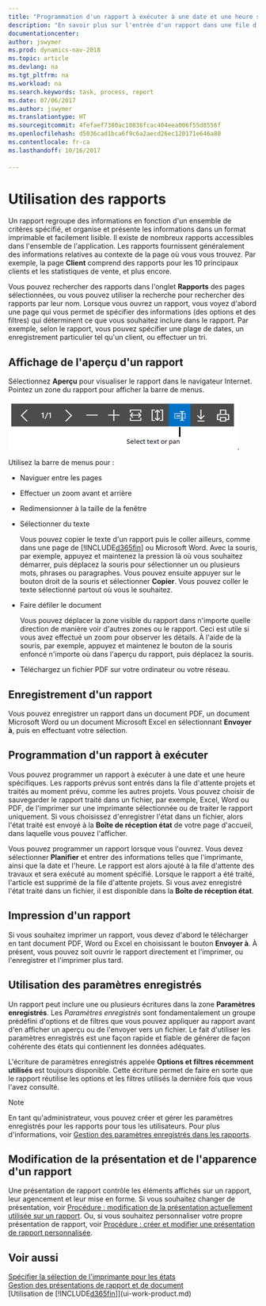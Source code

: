 ```yaml
---
title: "Programmation d'un rapport à exécuter à une date et une heure spécifiques"
description: "En savoir plus sur l'entrée d'un rapport dans une file d'attente de projets et la programmation de son traitement à une date et une heure spécifiques."
documentationcenter: 
author: jswymer
ms.prod: dynamics-nav-2018
ms.topic: article
ms.devlang: na
ms.tgt_pltfrm: na
ms.workload: na
ms.search.keywords: task, process, report
ms.date: 07/06/2017
ms.author: jswymer
ms.translationtype: HT
ms.sourcegitcommit: 4fefaef7380ac10836fcac404eea006f55d8556f
ms.openlocfilehash: d5036cad1bca6f9c6a2aecd26ec120171e646a80
ms.contentlocale: fr-ca
ms.lasthandoff: 10/16/2017

---
```

# <a name="working-with-reports"></a>Utilisation des rapports
Un rapport regroupe des informations en fonction d'un ensemble de critères spécifié, et organise et présente les informations dans un format imprimable et facilement lisible. Il existe de nombreux rapports accessibles dans l'ensemble de l'application. Les rapports fournissent généralement des informations relatives au contexte de la page où vous vous trouvez. Par exemple, la page **Client** comprend des rapports pour les 10 principaux clients et les statistiques de vente, et plus encore.

Vous pouvez rechercher des rapports dans l'onglet **Rapports** des pages sélectionnées, ou vous pouvez utiliser la recherche pour rechercher des rapports par leur nom. Lorsque vous ouvrez un rapport, vous voyez d'abord une page qui vous permet de spécifier des informations (des options et des filtres) qui déterminent ce que vous souhaitez inclure dans le rapport. Par exemple, selon le rapport, vous pouvez spécifier une plage de dates, un enregistrement particulier tel qu'un client, ou effectuer un tri.

## <a name="previewing-a-report"></a>Affichage de l'aperçu d'un rapport
Sélectionnez **Aperçu** pour visualiser le rapport dans le navigateur Internet. Pointez un zone du rapport pour afficher la barre de menus.  

![Barre d'outils Aperçu du rapport](media/report_viewer.png "Barre d'outils Aperçu du rapport").

Utilisez la barre de menus pour :

-   Naviguer entre les pages
-   Effectuer un zoom avant et arrière
-   Redimensionner à la taille de la fenêtre
-   Sélectionner du texte

    Vous pouvez copier le texte d'un rapport puis le coller ailleurs, comme dans une page de [!INCLUDE[d365fin](includes/d365fin_md.md)] ou Microsoft Word.  Avec la souris, par exemple, appuyez et maintenez la pression là où vous souhaitez démarrer, puis déplacez la souris pour sélectionner un ou plusieurs mots, phrases ou paragraphes. Vous pouvez ensuite appuyer sur le bouton droit de la souris et sélectionner **Copier**. Vous pouvez coller le texte sélectionné partout où vous le souhaitez.
-   Faire défiler le document

    Vous pouvez déplacer la zone visible du rapport dans n'importe quelle direction de manière voir d'autres zones ou le rapport. Ceci est utile si vous avez effectué un zoom pour observer les détails.  À l'aide de la souris, par exemple, appuyez et maintenez le bouton de la souris enfoncé n'importe où dans l'aperçu du rapport, puis déplacez la souris.

-   Téléchargez un fichier PDF sur votre ordinateur ou votre réseau.


## <a name="saving-a-report"></a>Enregistrement d'un rapport
Vous pouvez enregistrer un rapport dans un document PDF, un document Microsoft Word ou un document Microsoft Excel en sélectionnant **Envoyer à**, puis en effectuant votre sélection. 

## <a name="ScheduleReport"></a> Programmation d'un rapport à exécuter
Vous pouvez programmer un rapport à exécuter à une date et une heure spécifiques. Les rapports prévus sont entrés dans la file d'attente projets et traités au moment prévu, comme les autres projets. Vous pouvez choisir de sauvegarder le rapport traité dans un fichier, par exemple, Excel, Word ou PDF, de l'imprimer sur une imprimante sélectionnée ou de traiter le rapport uniquement. Si vous choisissez d'enregistrer l'état dans un fichier, alors l'état traité est envoyé à la **Boîte de réception état** de votre page d'accueil, dans laquelle vous pouvez l'afficher.

Vous pouvez programmer un rapport lorsque vous l'ouvrez. Vous devez sélectionner **Planifier** et entrer des informations telles que l'imprimante, ainsi que la date et l'heure. Le rapport est alors ajouté à la file d'attente des travaux et sera exécuté au moment spécifié. Lorsque le rapport a été traité, l'article est supprimé de la file d'attente projets. Si vous avez enregistré l'état traité dans un fichier, il est disponible dans la **Boîte de réception état**.

## <a name="PrintReport"></a>Impression d'un rapport
Si vous souhaitez imprimer un rapport, vous devez d'abord le télécharger en tant document PDF, Word ou Excel en choisissant le bouton **Envoyer à**. À présent, vous pouvez soit ouvrir le rapport directement et l'imprimer, ou l'enregistrer et l'imprimer plus tard.

## <a name="using-saved-settings"></a>Utilisation des paramètres enregistrés
Un rapport peut inclure une ou plusieurs écritures dans la zone **Paramètres enregistrés**. Les *Paramètres enregistrés* sont fondamentalement un groupe prédéfini d'options et de filtres que vous pouvez appliquer au rapport avant d'en afficher un aperçu ou de l'envoyer vers un fichier. Le fait d'utiliser les paramètres enregistrés est une façon rapide et fiable de générer de façon cohérente des états qui contiennent les données adéquates.

L'écriture de paramètres enregistrés appelée **Options et filtres récemment utilisés** est toujours disponible. Cette écriture permet de faire en sorte que le rapport réutilise les options et les filtres utilisés la dernière fois que vous l'avez consulté.

>[!NOTE]
>En tant qu'administrateur, vous pouvez créer et gérer les paramètres enregistrés pour les rapports pour tous les utilisateurs. Pour plus d'informations, voir [Gestion des paramètres enregistrés dans les rapports](reports-saving-reusing-settings.md).

## <a name="changing-the-layout-and-look-of-a-report"></a>Modification de la présentation et de l'apparence d'un rapport
Une présentation de rapport contrôle les éléments affichés sur un rapport, leur agencement et leur mise en forme. Si vous souhaitez changer de présentation, voir [Procédure : modification de la présentation actuellement utilisée sur un rapport](ui-how-change-layout-currently-used-report.md). Ou, si vous souhaitez personnaliser votre propre présentation de rapport, voir [Procédure : créer et modifier une présentation de rapport personnalisée](ui-how-create-custom-report-layout.md).

## <a name="see-also"></a>Voir aussi
[Spécifier la sélection de l'imprimante pour les états](ui-specify-printer-selection-reports.md)  
[Gestion des présentations de rapport et de document](ui-manage-report-layouts.md)  
[Utilisation de [!INCLUDE[d365fin](includes/d365fin_md.md)]](ui-work-product.md)

